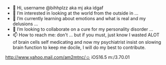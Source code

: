 - 👋 Hi, username @bihhplzz aka mj aka idgaf
- 👀 I’m interested in looking at the world from the outside in ...
- 🌱 I’m currently learning about emotions and what is real and my delusions ...
- 💞️ I’m looking to collaborate on a cure for my personality disorder ...
- 📫 How to reach me: don't ... but if you must, just know I wasted ALOT of brain cells self medicating
                                and now my psychiatrist insist on slowing brain function to keep me docile,
                                I will do my best to contribute.

http://www.yahoo.mail.com/am2mtnc/☺
iOS16.5 m:/3.70.01

<!---
bihhplzz/bihhplzz is a ✨ special ✨ repository because its `README.md` (this file) appears on your GitHub profile.
You can click the Preview link to take a look at your changes.
--->
